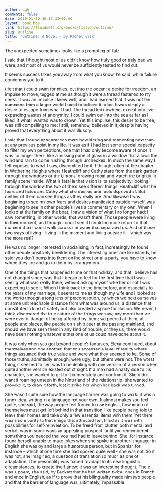 ```yaml
---
author: ugh
comments: false
date: 2019-01-26 19:17:35+00:00
layout: book.hbs
link: https://fluidself.org/books/fiction/outline/
slug: outline
title: 'Outline: A Novel - by Rachel Cusk'
---
```


The unexpected sometimes looks like a prompting of fate.

I said that I thought most of us didn’t know how truly good or truly bad we were, and most of us would never be sufficiently tested to find out.

It seems success takes you away from what you know, he said, while failure condemns you to it.

I felt that I could swim for miles, out into the ocean: a desire for freedom, an impulse to move, tugged at me as though it were a thread fastened to my chest. It was an impulse I knew well, and I had learned that it was not the summons from a larger world I used to believe it to be. It was simply a desire to escape from what I had. The thread led nowhere, except into ever expanding wastes of anonymity. I could swim out into the sea as far as I liked, if what I wanted was to drown. Yet this impulse, this desire to be free, was still compelling to me: I still, somehow, believed in it, despite having proved that everything about it was illusory.

I said that I found appearances more bewildering and tormenting now than at any previous point in my life. It was as if I had lost some special capacity to filter my own perceptions, one that I had only become aware of once it was no longer there, like a missing pane of glass in a window that allows the wind and rain to come rushing through unchecked. In much the same way I felt exposed to what I saw, discomfited by it. I thought often of the chapter in Wuthering Heights where Heathcliff and Cathy stare from the dark garden through the windows of the Lintons’ drawing room and watch the brightly lit family scene inside. What is fatal in that vision is its subjectivity: looking through the window the two of them see different things, Heathcliff what he fears and hates and Cathy what she desires and feels deprived of. But neither of them can see things as they really are. And likewise I was beginning to see my own fears and desires manifested outside myself, was beginning to see in other people’s lives a commentary on my own. When I looked at the family on the boat, I saw a vision of what I no longer had: I saw something, in other words, that wasn’t there. Those people were living in their moment, and though I could see it I could no more return to that moment than I could walk across the water that separated us. And of those two ways of living – living in the moment and living outside it – which was the more real?

He was no longer interested in socialising; in fact, increasingly he found other people positively bewildering. The interesting ones are like islands, he said: you don’t bump into them on the street or at a party, you have to know where they are and go to them by arrangement.

One of the things that happened to me on that holiday, and that I believe has not changed since, was that I began to feel for the first time that I was seeing what was really there, without asking myself whether or not I was expecting to see it. When I think back to the time before, and especially to the years of my marriage, it seems to me as though my wife and I looked at the world through a long lens of preconception, by which we held ourselves at some unbreachable distance from what was around us, a distance that constituted a kind of safety but also created a space for illusion. We never, I think, discovered the true nature of the things we saw, any more than we were ever in danger of being affected by them; we peered at them, at people and places, like people on a ship peer at the passing mainland, and should we have seen them in any kind of trouble, or they us, there would have been nothing whatever either one of us could have done about it.

It was only when you got beyond people’s fantasies, Elena continued, about themselves and one another, that you accessed a level of reality where things assumed their true value and were what they seemed to be. Some of those truths, admittedly enough, were ugly, but others were not. The worst thing, it seemed to her, was to be dealing with one version of a person when quite another version existed out of sight. If a man had a nasty side to his character, she wanted to get to it immediately and confront it. She didn’t want it roaming unseen in the hinterland of the relationship: she wanted to provoke it, to draw it forth, lest it strike her when her back was turned.

She wasn’t quite sure how the language barrier was going to work: it was a funny idea, writing in a language not your own. It almost makes you feel guilty, she said, the way people feel forced to use English, how much of themselves must get left behind in that transition, like people being told to leave their homes and take only a few essential items with them. Yet there was also a purity to that image that attracted her, filled as it was with possibilities for self-reinvention. To be freed from clutter, both mental and verbal, was in some ways an appealing prospect; until you remembered something you needed that you had had to leave behind. She, for instance, found herself unable to make jokes when she spoke in another language: in English she was by and large a humorous person, but in Spanish for instance – which at one time she had spoken quite well – she was not. So it was not, she imagined, a question of translation so much as one of adaptation. The personality was forced to adapt to its new linguistic circumstances, to create itself anew: it was an interesting thought. There was a poem, she said, by Beckett that he had written twice, once in French and once in English, as if to prove that his bilinguality made him two people and that the barrier of language was, ultimately, impassable.
